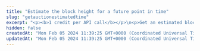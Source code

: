 ```yaml
---
title: "Estimate the block height for a future point in time"
slug: "getauctionestimatedtime"
excerpt: "<p><b>1 credit per API call</b></p>\n<p>Get an estimated block height (number) for some future point in time.</p>\n<p>Note that this API returnes an <b>estimation</b> of what the block height might be and <b>not</b> the exact block height.</p>\n<p>This API is supported for the following blockchains:</p>\n<ul>\n<li>BNB Smart Chain</li>\n<li>Celo</li>\n<li>Ethereum</li>\n<li>Harmony</li>\n<li>Klaytn</li>\n<li>Polygon</li>\n</ul>"
hidden: false
createdAt: "Mon Feb 05 2024 11:39:25 GMT+0000 (Coordinated Universal Time)"
updatedAt: "Mon Feb 05 2024 11:39:25 GMT+0000 (Coordinated Universal Time)"
---
```

